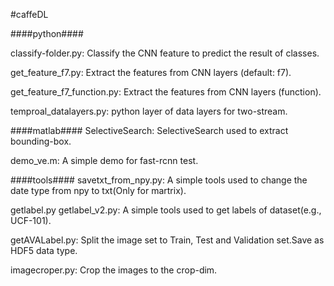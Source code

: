#caffeDL


####python####

classify-folder.py:
	Classify the CNN feature to predict the result of classes.

get_feature_f7.py:
	Extract the features from CNN layers (default: f7).

get_feature_f7_function.py:
    Extract the features from CNN layers (function).

temproal_datalayers.py:
	python layer of data layers for two-stream.


####matlab####
SelectiveSearch:
	SelectiveSearch used to extract bounding-box.

demo_ve.m:
	A simple demo for fast-rcnn test.


####tools####
savetxt_from_npy.py:
	A simple tools used to change the date type from npy to txt(Only for martrix).	

getlabel.py getlabel_v2.py:
	A simple tools used to get labels of dataset(e.g., UCF-101).

getAVALabel.py:
	Split the image set to Train, Test and Validation set.Save as HDF5 data type.

imagecroper.py:
	Crop the images to the crop-dim.

